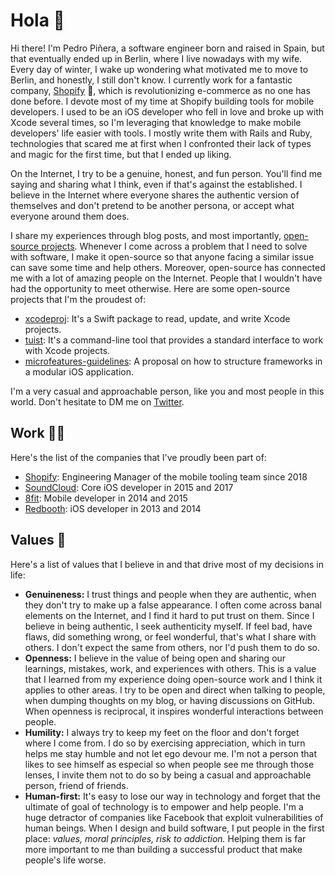 # Hola 👋

Hi there! I'm Pedro Piñera, a software engineer born and raised in Spain, but that eventually ended up in Berlin, where I live nowadays with my wife. Every day of winter, I wake up wondering what motivated me to move to Berlin, and honestly, I still don't know. I currently work for a fantastic company, [Shopify](https://shopify.com) 🛒, which is revolutionizing e-commerce as no one has done before. I devote most of my time at Shopify building tools for mobile developers. I used to be an iOS developer who fell in love and broke up with Xcode several times, so I'm leveraging that knowledge to make mobile developers' life easier with tools. I mostly write them with Rails and Ruby, technologies that scared me at first when I confronted their lack of types and magic for the first time, but that I ended up liking.

On the Internet, I try to be a genuine, honest, and fun person. You'll find me saying and sharing what I think, even if that's against the established. I believe in the Internet where everyone shares the authentic version of themselves and don't pretend to be another persona, or accept what everyone around them does.

I share my experiences through blog posts, and most importantly, [open-source projects](https://github.com/pepibumur). Whenever I come across a problem that I need to solve with software, I make it open-source so that anyone facing a similar issue can save some time and help others. Moreover, open-source has connected me with a lot of amazing people on the Internet. People that I wouldn't have had the opportunity to meet otherwise. Here are some open-source projects that I'm the proudest of:

- [xcodeproj](https://github.com/tuist/xcodeproj): It's a Swift package to read, update, and write Xcode projects.
- [tuist](https://github.com/tuist/tuist): It's a command-line tool that provides a standard interface to work with Xcode projects.
- [microfeatures-guidelines](https://github.com/tuist/microfeatures-guidelines): A proposal on how to structure frameworks in a modular iOS application.

I'm a very casual and approachable person, like you and most people in this world. Don't hesitate to DM me on [Twitter](https://twitter.com/pedropbuendia).

## Work 👨‍💻

Here's the list of the companies that I've proudly been part of:

- [Shopify](https://shopify.com/): Engineering Manager of the mobile tooling team since 2018
- [SoundCloud](https://soundcloud.com/): Core iOS developer in 2015 and 2017
- [8fit](https://8fit.com/): Mobile developer in 2014 and 2015
- [Redbooth](https://redbooth.com/): iOS developer in 2013 and 2014

## Values 🌱

Here's a list of values that I believe in and that drive most of my decisions in life:

- **Genuineness:** I trust things and people when they are authentic, when they don't try to make up a false appearance. I often come across banal elements on the Internet, and I find it hard to put trust on them. Since I believe in being authentic, I seek authenticity myself. If feel bad, have flaws, did something wrong, or feel wonderful, that's what I share with others. I don't expect the same from others, nor I'd push them to do so.
- **Openness:** I believe in the value of being open and sharing our learnings, mistakes, work, and experiences with others. This is a value that I learned from my experience doing open-source work and I think it applies to other areas. I try to be open and direct when talking to people, when dumping thoughts on my blog, or having discussions on GitHub. When openness is reciprocal, it inspires wonderful interactions between people.
- **Humility:** I always try to keep my feet on the floor and don't forget where I come from. I do so by exercising appreciation, which in turn helps me stay humble and not let ego devour me. I'm not a person that likes to see himself as especial so when people see me through those lenses, I invite them not to do so by being a casual and approachable person, friend of friends.
- **Human-first:** It's easy to lose our way in technology and forget that the ultimate of goal of technology is to empower and help people. I'm a huge detractor of companies like Facebook that exploit vulnerabilities of human beings. When I design and build software, I put people in the first place: _values, moral principles, risk to addiction._ Helping them is far more important to me than building a successful product that make people's life worse.
